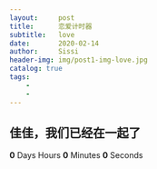 ```yaml
---
layout:     post
title:      恋爱计时器
subtitle:   love
date:       2020-02-14
author:     Sissi
header-img: img/post1-img-love.jpg
catalog: true
tags:
    -
    - 
---
```

 <!--   <img src="/Users/missli/Desktop/博客/github.io/img/post-bg.jpeg" style="transform:rotate(90deg);"> -->
 
<body>
    <div class="content">
        <h2>佳佳，我们已经在一起了</h2>
        <div class="timer">
            <b id="d">0</b> Days <b id="h"></b> Hours <b id="m">0</b> Minutes <b id="s">0</b> Seconds
        </div>
    </div>

 </body>

